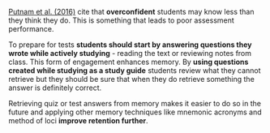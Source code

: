 <a href="http://psychnet.wustl.edu/memory/wp-content/uploads/2018/04/Putnam-et-al-2016_PPS.pdf" target="_blank" rel="noopener">Putnam et al. (2016)</a> cite that **overconfident** students may know less than they think they do. This is something that leads to poor assessment performance.

To prepare for tests **students should start by answering questions they wrote while actively studying** - reading the text or reviewing notes from class. This form of engagement enhances memory. By **using questions created while studying as a study guide** students review what they cannot retrieve but they should be sure that when they do retrieve something the answer is definitely correct.

Retrieving quiz or test answers from memory makes it easier to do so in the future and applying other memory techniques like mnemonic acronyms and method of loci **improve retention further**.